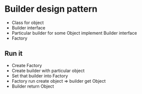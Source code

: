 # Builder design pattern

- Class for object
- Builder interface
- Particular builder for some Object implement Builder interface
- Factory

## Run it
- Create Factory
- Create builder with particular object
- Set that builder into Factory
- Factory run create object => builder get Object
- Builder return Object
